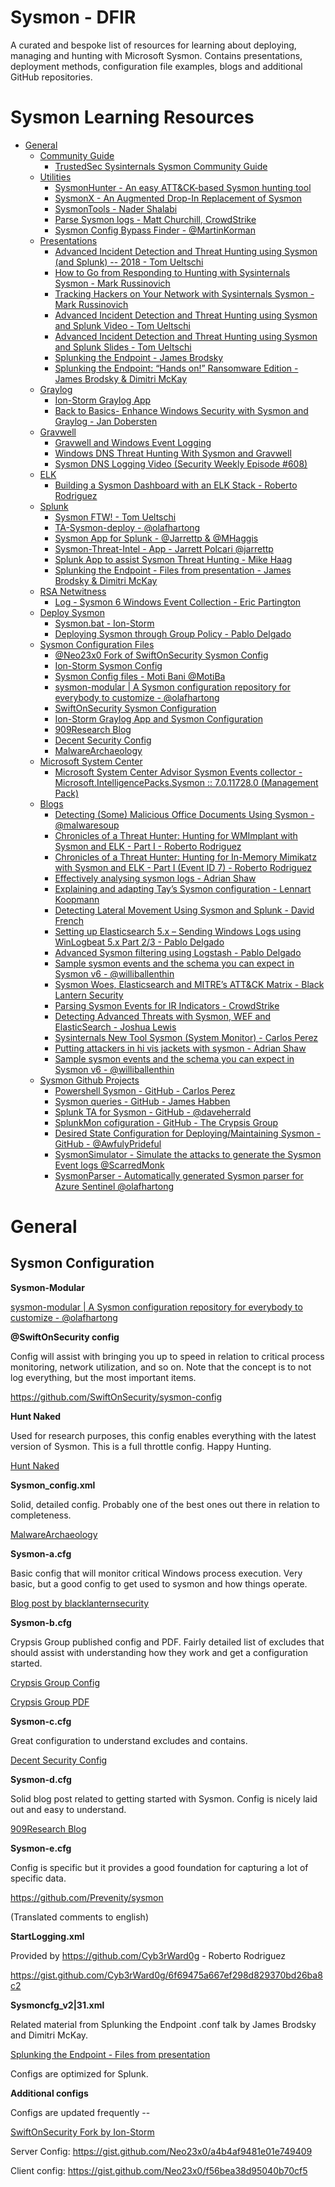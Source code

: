 # Sysmon - DFIR

A curated and bespoke list of resources for learning about deploying, managing and hunting with Microsoft Sysmon. Contains presentations, deployment methods, configuration file examples, blogs and additional GitHub repositories.





# Sysmon Learning Resources


  * [General](#general)
    * [Community Guide](#Community_Guide)
      * [TrustedSec Sysinternals Sysmon Community Guide](https://github.com/trustedsec/SysmonCommunityGuide)
    * [Utilities](#Utilities)
      * [SysmonHunter - An easy ATT&CK-based Sysmon hunting tool](https://github.com/baronpan/SysmonHunter)
      * [SysmonX - An Augmented Drop-In Replacement of Sysmon](https://github.com/marcosd4h/sysmonx)
      * [SysmonTools - Nader Shalabi](https://github.com/nshalabi/SysmonTools)
      * [Parse Sysmon logs - Matt Churchill, CrowdStrike](https://github.com/CrowdStrike/Forensics/tree/master/sysmon)
      * [Sysmon Config Bypass Finder - @MartinKorman](https://github.com/mkorman90/sysmon-config-bypass-finder)
    * [Presentations](#Presentations)
      * [Advanced Incident Detection and Threat Hunting using Sysmon (and Splunk) -- 2018 - Tom Ueltschi](http://security-research.dyndns.org/pub/slides/FIRST-TC-2018/FIRST-TC-2018_Tom-Ueltschi_Sysmon_PUBLIC.pdf)
      * [How to Go from Responding to Hunting with Sysinternals Sysmon - Mark Russinovich](https://onedrive.live.com/view.aspx?resid=D026B4699190F1E6!2843&ithint=file%2cpptx&app=PowerPoint&authkey=!AMvCRTKB_V1J5ow)
      * [Tracking Hackers on Your Network with Sysinternals Sysmon - Mark Russinovich](https://www.rsaconference.com/writable/presentations/file_upload/hta-w05-tracking_hackers_on_your_network_with_sysinternals_sysmon.pdf)
      * [Advanced Incident Detection and Threat Hunting using Sysmon and Splunk Video - Tom Ueltschi](https://youtu.be/vv_VXntQTpE)
      * [Advanced Incident Detection and Threat Hunting using Sysmon and Splunk Slides - Tom Ueltschi](http://security-research.dyndns.org/pub/slides/BotConf/2016/Botconf-2016_Tom-Ueltschi_Sysmon.pdf)
      * [Splunking	the	Endpoint - James Brodsky](https://conf.splunk.com/session/2015/conf2015_Jbrodsky_Splunk_SecurityComplinace_SplunkingTheEndpoint_FINAL.pdf)
      * [Splunking the Endpoint: “Hands on!” Ransomware	Edition - James Brodsky & Dimitri McKay](https://conf.splunk.com/files/2016/slides/splunking-the-endpoint-hands-on.pdf)
    * [Graylog](#graylog)
      * [Ion-Storm Graylog App](https://github.com/ion-storm/sysmon-config)
      * [Back to Basics- Enhance Windows Security with Sysmon and Graylog - Jan Dobersten](https://www.graylog.org/blog/83-back-to-basics-enhance-windows-security-with-sysmon-and-graylog)
    * [Gravwell](#gravwell)
      * [Gravwell and Windows Event Logging](https://www.gravwell.io/blog/gravwell-and-windows-event-logging)
      * [Windows DNS Threat Hunting With Sysmon and Gravwell](https://www.gravwell.io/blog/windows-dns-threat-hunting-with-sysmon-and-gravwell)
      * [Sysmon DNS Logging Video (Security Weekly Episode #608)](https://youtu.be/e_E6F1G6b88)
    * [ELK](#ELK)
      * [Building a Sysmon Dashboard with an ELK Stack - Roberto Rodriguez](https://cyberwardog.blogspot.com/2017/03/building-sysmon-dashboard-with-elk-stack.html)
    * [Splunk](#splunk)
      * [Sysmon FTW! - Tom Ueltschi](http://security-research.dyndns.org/pub/slides/BotConf/2017/BotConf2017_LT_Sysmon_FTW.pdf)
      * [TA-Sysmon-deploy - @olafhartong](https://github.com/olafhartong/TA-Sysmon-deploy)
      * [Sysmon App for Splunk - @Jarrettp & @MHaggis](https://splunkbase.splunk.com/app/3544/)
      * [Sysmon-Threat-Intel - App - Jarrett Polcari @jarrettp](https://github.com/kidcrash22/Sysmon-Threat-Intel)
      * [Splunk App to assist Sysmon Threat Hunting - Mike Haag](https://github.com/MHaggis/app_splunk_sysmon_hunter)
      * [Splunking the Endpoint - Files from presentation - James Brodsky & Dimitri McKay](https://splunk.app.box.com/v/splunking-the-endpoint)
    * [RSA Netwitness](#RSAnw)
      * [Log - Sysmon 6 Windows Event Collection - Eric Partington](https://community.rsa.com/community/products/netwitness/blog/authors/15EMaWGl7WJv0wnUDkDEBWb0qgWxB1SoVqC6uE9UbG8%3D)
    * [Deploy Sysmon](#deploy_sysmon)
      * [Sysmon.bat - Ion-Storm](https://github.com/ion-storm/sysmon-config/blob/master/Install%20Sysmon.bat)
      * [Deploying Sysmon through Group Policy - Pablo Delgado](http://syspanda.com/index.php/2017/02/28/deploying-sysmon-through-gpo/)
    * [Sysmon Configuration Files](#sysmon-configuration)
      * [@Neo23x0 Fork of SwiftOnSecurity Sysmon Config](https://github.com/Neo23x0/sysmon-config)
      * [Ion-Storm Sysmon Config](https://github.com/ion-storm/sysmon-config/blob/master/sysmonconfig-export.xml)
      * [Sysmon Config files - Moti Bani @MotiBa](https://github.com/MotiBa/Sysmon)
      * [sysmon-modular | A Sysmon configuration repository for everybody to customize - @olafhartong](https://github.com/olafhartong/sysmon-modular)
      * [SwiftOnSecurity Sysmon Configuration](https://github.com/SwiftOnSecurity/sysmon-config)
      * [Ion-Storm Graylog App and Sysmon Configuration](https://github.com/ion-storm/sysmon-config/blob/master/sysmonconfig-export.xml)
      * [909Research Blog](http://909research.com/sysmon-the-best-free-windows-monitoring-tool-you-arent-using/)
      * [Decent Security Config](https://decentsecurity.com/enterprise/#/sysmon-enterprise-configuration/)
      * [MalwareArchaeology](https://www.malwarearchaeology.com/logging/)
    * [Microsoft System Center](#Microsoft_SCOM)
      * [Microsoft System Center Advisor Sysmon Events collector - Microsoft.IntelligencePacks.Sysmon :: 7.0.11728.0 (Management Pack)](http://systemcentercore.com/?Get-ManagementPack=Microsoft.IntelligencePacks.Sysmon&Version=7.0.11728.0)
    * [Blogs](#Blogs)
      * [Detecting (Some) Malicious Office Documents Using Sysmon - @malwaresoup](https://www.malwaresoup.com/detecting-some-malicious-office-documents-using-sysmon/)
      * [Chronicles of a Threat Hunter: Hunting for WMImplant with Sysmon and ELK - Part I - Roberto Rodriguez](https://cyberwardog.blogspot.com/2017/03/chronicles-of-threat-hunter-hunting-for_26.html?m=1)
      * [Chronicles of a Threat Hunter: Hunting for In-Memory Mimikatz with Sysmon and ELK - Part I (Event ID 7) - Roberto Rodriguez](https://cyberwardog.blogspot.com/2017/03/chronicles-of-threat-hunter-hunting-for.html)
      * [Effectively analysing sysmon logs - Adrian Shaw](https://labs.nettitude.com/blog/effectively-analysing-sysmon-logs/)
      * [Explaining and adapting Tay’s Sysmon configuration - Lennart Koopmann](https://medium.com/@lennartkoopmann/explaining-and-adapting-tays-sysmon-configuration-27d9719a89a8#.9u01gmxgh)
      * [Detecting Lateral Movement Using Sysmon and Splunk - David French](http://www.incidentresponderblog.com/2016/09/detecting-lateral-movement-using-sysmon.html)
      * [Setting up Elasticsearch 5.x – Sending Windows Logs using WinLogbeat 5.x Part 2/3 - Pablo Delgado](http://syspanda.com/index.php/2017/02/07/setting-up-elasticsearch-5-x-sending-windows-logs-using-winlogbeat-5-x/)
      * [Advanced Sysmon filtering using Logstash - Pablo Delgado](http://syspanda.com/index.php/2017/03/03/sysmon-filtering-using-logstash/)
      * [Sample sysmon events and the schema you can expect in Sysmon v6 - @williballenthin](https://gist.github.com/williballenthin/f693b1c2f3d95cb8f8e17b5f7f26031d)
      * [Sysmon Woes, Elasticsearch and MITRE’s ATT&CK Matrix - Black Lantern Security](http://www.blacklanternsecurity.com/blog/2016/12/11/sysmon-woes-elasticsearch-and-mitres-attack-matrix/)
      * [Parsing Sysmon Events for IR Indicators - CrowdStrike](https://www.crowdstrike.com/blog/sysmon-2/)
      * [Detecting Advanced Threats with Sysmon, WEF and ElasticSearch - Joshua Lewis](https://joshuadlewis.blogspot.com/2014/10/advanced-threat-detection-with-sysmon_74.html)
      * [Sysinternals New Tool Sysmon (System Monitor) - Carlos Perez](http://www.darkoperator.com/blog/2014/8/8/sysinternals-sysmon)
      * [Putting attackers in hi vis jackets with sysmon - Adrian Shaw](https://labs.nettitude.com/blog/putting-attackers-in-hi-vis-jackets-with-sysmon/)
      * [Sample sysmon events and the schema you can expect in Sysmon v6 - @williballenthin](https://gist.github.com/williballenthin/f693b1c2f3d95cb8f8e17b5f7f26031d)
    * [Sysmon Github Projects](#sysmon_github_projects)
      * [Powershell Sysmon - GitHub - Carlos Perez](https://github.com/darkoperator/Posh-Sysmon)
      * [Sysmon queries - GitHub - James Habben](https://github.com/JamesHabben/sysmon-queries)
      * [Splunk TA for Sysmon - GitHub - @daveherrald](https://github.com/splunk/TA-microsoft-sysmon)
      * [SplunkMon cofiguration - GitHub - The Crypsis Group](https://github.com/crypsisgroup/Splunkmon)
      * [Desired State Configuration for Deploying/Maintaining Sysmon - GitHub - @AwfulyPrideful](https://github.com/NotAwful/Sysmon-DSC)
      * [SysmonSimulator - Simulate the attacks to generate the Sysmon Event logs @ScarredMonk](https://github.com/ScarredMonk/SysmonSimulator)
      * [SysmonParser - Automatically generated Sysmon parser for Azure Sentinel @olafhartong](https://github.com/olafhartong/sysmon-parser)



# General

## Sysmon Configuration

**Sysmon-Modular**

[sysmon-modular | A Sysmon configuration repository for everybody to customize - @olafhartong](https://github.com/olafhartong/sysmon-modular)

**@SwiftOnSecurity config**

Config will assist with bringing you up to speed in relation to critical process monitoring, network utilization, and so on. Note that the concept is to not log everything, but the most important items.

https://github.com/SwiftOnSecurity/sysmon-config

**Hunt Naked**

Used for research purposes, this config enables everything with the latest version of Sysmon. This is a full throttle config. Happy Hunting.

[Hunt Naked](https://github.com/MHaggis/sysmon-dfir/blob/master/config/hunt-naked.xml)

**Sysmon_config.xml**

Solid, detailed config. Probably one of the best ones out there in relation to completeness.

[MalwareArchaeology](https://www.malwarearchaeology.com/logging/)

**Sysmon-a.cfg**

Basic config that will monitor critical Windows process execution. Very basic, but a good config to get used to sysmon and how things operate.

[Blog post by blacklanternsecurity](http://www.blacklanternsecurity.com/blog/2016/12/11/sysmon-woes-elasticsearch-and-mitres-attack-matrix/)

**Sysmon-b.cfg**

Crypsis Group published config and PDF. Fairly detailed list of excludes that should assist with understanding how they work and get a configuration started.

[Crypsis Group Config](https://github.com/crypsisgroup/Splunkmon/edit/master/sysmon.cfg)

[Crypsis Group PDF](http://www.crypsisgroup.com/images/site/CG_WhitePaper_Splunkmon_1216.pdf)

**Sysmon-c.cfg**

Great configuration to understand excludes and contains.

[Decent Security Config](https://decentsecurity.com/enterprise/#/sysmon-enterprise-configuration/)

**Sysmon-d.cfg**

Solid blog post related to getting started with Sysmon. Config is nicely laid out and easy to understand.

[909Research Blog](http://909research.com/sysmon-the-best-free-windows-monitoring-tool-you-arent-using/)

**Sysmon-e.cfg**

Config is specific but it provides a good foundation for capturing a lot of specific data.

https://github.com/Prevenity/sysmon

(Translated comments to english)

**StartLogging.xml**

Provided by https://github.com/Cyb3rWard0g - Roberto Rodriguez

https://gist.github.com/Cyb3rWard0g/6f69475a667ef298d829370bd26ba8c2

**Sysmoncfg_v2|31.xml**

Related material from Splunking the Endpoint .conf talk by James Brodsky and Dimitri McKay.

[Splunking the Endpoint - Files from presentation](https://splunk.app.box.com/v/splunking-the-endpoint)

Configs are optimized for Splunk.

**Additional configs**

Configs are updated frequently --

[SwiftOnSecurity Fork by Ion-Storm](https://github.com/ion-storm/sysmon-config/blob/master/sysmonconfig-export.xml)

Server Config: https://gist.github.com/Neo23x0/a4b4af9481e01e749409

Client config: https://gist.github.com/Neo23x0/f56bea38d95040b70cf5
